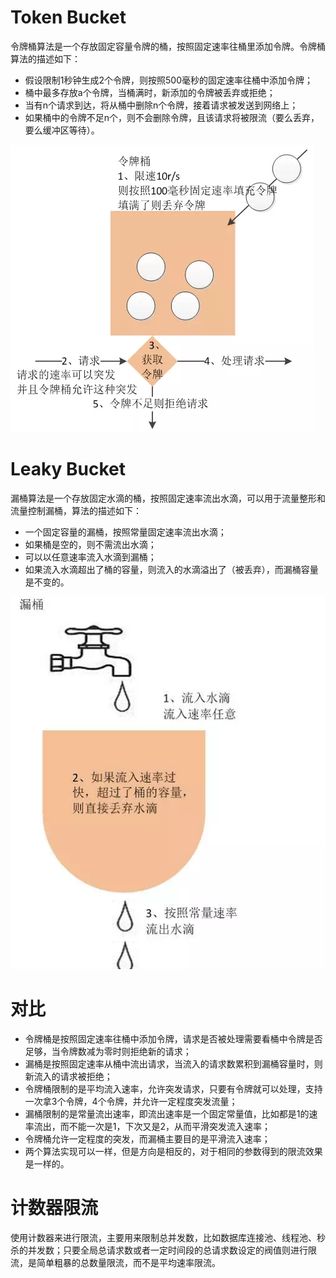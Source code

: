 # Token Bucket

令牌桶算法是一个存放固定容量令牌的桶，按照固定速率往桶里添加令牌。令牌桶算法的描述如下：

- 假设限制1秒钟生成2个令牌，则按照500毫秒的固定速率往桶中添加令牌；
- 桶中最多存放a个令牌，当桶满时，新添加的令牌被丢弃或拒绝；
- 当有n个请求到达，将从桶中删除n个令牌，接着请求被发送到网络上；
- 如果桶中的令牌不足n个，则不会删除令牌，且该请求将被限流（要么丢弃，要么缓冲区等待）。

![token bucket](./img/token_bucket.png)

# Leaky Bucket

漏桶算法是一个存放固定水滴的桶，按照固定速率流出水滴，可以用于流量整形和流量控制漏桶，算法的描述如下：

- 一个固定容量的漏桶，按照常量固定速率流出水滴；
- 如果桶是空的，则不需流出水滴；
- 可以以任意速率流入水滴到漏桶；
- 如果流入水滴超出了桶的容量，则流入的水滴溢出了（被丢弃），而漏桶容量是不变的。

![leaky_bucket](./img/leaky_bucket.png)

# 对比
- 令牌桶是按照固定速率往桶中添加令牌，请求是否被处理需要看桶中令牌是否足够，当令牌数减为零时则拒绝新的请求；
- 漏桶是按照固定速率从桶中流出请求，当流入的请求数累积到漏桶容量时，则新流入的请求被拒绝；
- 令牌桶限制的是平均流入速率，允许突发请求，只要有令牌就可以处理，支持一次拿3个令牌，4个令牌，并允许一定程度突发流量；
- 漏桶限制的是常量流出速率，即流出速率是一个固定常量值，比如都是1的速率流出，而不能一次是1，下次又是2，从而平滑突发流入速率；
- 令牌桶允许一定程度的突发，而漏桶主要目的是平滑流入速率；
- 两个算法实现可以一样，但是方向是相反的，对于相同的参数得到的限流效果是一样的。

# 计数器限流

使用计数器来进行限流，主要用来限制总并发数，比如数据库连接池、线程池、秒杀的并发数；只要全局总请求数或者一定时间段的总请求数设定的阀值则进行限流，是简单粗暴的总数量限流，而不是平均速率限流。